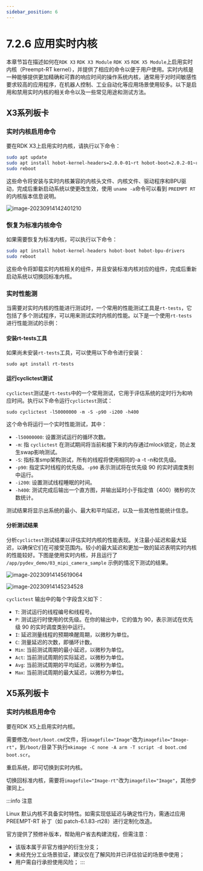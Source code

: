 ```yaml
---
sidebar_position: 6
---
```


# 7.2.6 应用实时内核

本章节旨在描述如何在`RDK X3` `RDK X3 Module` `RDK X5` `RDK X5 Module`上启用实时内核（Preempt-RT kernel），并提供了相应的命令以便于用户使用。实时内核是一种能够提供更加精确和可靠的响应时间的操作系统内核，通常用于对时间敏感性要求较高的应用程序，在机器人控制、工业自动化等应用场景使用较多。以下是启用和禁用实时内核的相关命令以及一些常见用途和测试方法。

## X3系列板卡

### 实时内核启用命令

要在RDK X3上启用实时内核，请执行以下命令：

```bash
sudo apt update
sudo apt install hobot-kernel-headers=2.0.0-01~rt hobot-boot=2.0.2-01~rt hobot-bpu-drivers=2.0.0-01~rt
sudo reboot
```

这些命令将安装与实时内核兼容的内核头文件、内核文件、驱动程序和BPU驱动，完成后重新启动系统以使更改生效，使用 `uname -a`命令可以看到 `PREEMPT RT`的内核版本信息说明。

![image-20230914142401210](https://rdk-doc.oss-cn-beijing.aliyuncs.com/doc/img/07_Advanced_development/02_linux_development/image/realtime_kernel/image-20230914142401210.png)

### 恢复为标准内核命令

如果需要恢复为标准内核，可以执行以下命令：

```bash
sudo apt install hobot-kernel-headers hobot-boot hobot-bpu-drivers
sudo reboot
```

这些命令将卸载实时内核相关的组件，并且安装标准内核对应的组件，完成后重新启动系统以切换回标准内核。

### 实时性能测

当需要对实时内核的性能进行测试时，一个常用的性能测试工具是`rt-tests`，它包括了多个测试程序，可以用来测试实时内核的性能。以下是一个使用`rt-tests`进行性能测试的示例：

#### 安装rt-tests工具

如果尚未安装`rt-tests`工具，可以使用以下命令进行安装：

```
sudo apt install rt-tests
```

#### 运行cyclictest测试

`cyclictest`测试是`rt-tests`中的一个常用测试，它用于评估系统的定时行为和响应时间。执行以下命令运行`cyclictest`测试：

```
sudo cyclictest -l50000000 -m -S -p90 -i200 -h400
```

这个命令将运行一个实时性能测试，其中：

- `-l50000000`: 设置测试运行的循环次数。
- `-m`: 指 `cyclictest` 在测试期间将当前和接下来的内存通过mlock锁定，防止发生swap影响测试。
- `-S`: 指标准smp架构测试，所有的线程将使用相同的-a -t -n和优先级。
- `-p90`: 指定实时线程的优先级。`-p90` 表示测试将在优先级 90 的实时调度类别中运行。
- `-i200`: 设置测试线程睡眠的时间。
- `-h400`: 测试完成后输出一个直方图，并输出延时小于指定值（400）微秒的次数统计。

测试结果将显示出系统的最小、最大和平均延迟，以及一些其他性能统计信息。

#### 分析测试结果

分析`cyclictest`测试结果以评估实时内核的性能表现。关注最小延迟和最大延迟，以确保它们在可接受范围内。较小的最大延迟和更加一致的延迟表明实时内核的性能较好。下图是使用实时内核，并且运行了 `/app/pydev_demo/03_mipi_camera_sample` 示例的情况下测试的结果。

![image-20230914145619064](https://rdk-doc.oss-cn-beijing.aliyuncs.com/doc/img/07_Advanced_development/02_linux_development/image/realtime_kernel/image-20230914145619064.png)

![image-20230914145234528](https://rdk-doc.oss-cn-beijing.aliyuncs.com/doc/img/07_Advanced_development/02_linux_development/image/realtime_kernel/image-20230914145234528.png)

`cyclictest` 输出中的每个字段含义如下：

- `T`: 测试运行的线程编号和线程号。
- `P`: 测试运行时使用的优先级。在你的输出中，它的值为 90，表示测试在优先级 90 的实时调度类别中运行。
- `I`: 延迟测量线程的预期唤醒周期，以微秒为单位。
- `C`: 测量延迟的次数，即循环计数。
- `Min`: 当前测试周期的最小延迟，以微秒为单位。
- `Act`: 当前测试周期的实际延迟，以微秒为单位。
- `Avg`: 当前测试周期的平均延迟，以微秒为单位。
- `Max`: 当前测试周期的最大延迟，以微秒为单位。

## X5系列板卡

### 实时内核启用命令

要在RDK X5上启用实时内核。

需要修改`/boot/boot.cmd`文件，将`imagefile="Image"`改为`imagefile="Image-rt"`，到`/boot/`目录下执行`mkimage -C none -A arm -T script -d boot.cmd boot.scr`。

重启系统，即可切换到实时内核。

切换回标准内核，需要将`imagefile="Image-rt"`改为`imagefile="Image"`，其他步骤同上。

:::info 注意

Linux 默认内核‌不具备实时特性‌。如需实现低延迟与确定性行为，‌需通过应用 PREEMPT-RT 补丁（如 patch-6.1.83-rt28）进行定制化改造‌。

‌官方提供了预修补版本，帮助用户省去构建流程‌，但需注意：
- 该版本属于非官方维护的衍生分支‌；
- 未经充分工业场景验证‌，建议仅在了解风险并已评估验证的场景中使用‌；
- ‌用户需自行承担使用风险；
:::


